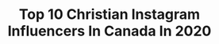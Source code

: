 ---
title: Top 10 Christian Instagram Influencers In Canada In 2020
description: >-
  Find top christian Instagram influencers in Canada in 2020. Most popular hashtags: #quarantinelife # #smile #creative.
platform: Instagram
profiles:
  - username: "curtismason"
    fullname: >-
      Curtis Mason
    location: "Canada"
    followers: 6112
    engagement: 1657
    commentsToLikes: 0.033079
    id: ck6ubucspbrhx0j71xehwccu8
    verified: false
    hashtags: ""
  - username: "natashaahuja"
    fullname: >-
      Natasha | Beauty + Self Care
    location: "Canada"
    followers: 57529
    engagement: 242
    commentsToLikes: 0.114008
    id: ck5c6oq5h5vn40i11619eva0c
    verified: false
    hashtags: ""
  - username: "girl.mom.of.1"
    fullname: >-
      Ashley Izikson | Selena’s Mama
    location: "Canada"
    followers: 20182
    engagement: 280
    commentsToLikes: 0.262395
    id: ck602t4n9izw10i14m5siu34p
    verified: false
    hashtags: "#flatlaystyle, #womenwholead, #mompreneurlife, #momhustle"
  - username: "fullsnack_developer"
    fullname: >-
      Nicholas Olsen | Developer
    location: "Canada"
    followers: 47664
    engagement: 289
    commentsToLikes: 0.018819
    id: ck15qkc4m39l40i19vtq2pk0o
    verified: false
    hashtags: "#beard, #talktome, #gasmask, #webapp"
  - username: "foley4real"
    fullname: >-
      Ricky Foley
    location: "Canada"
    followers: 3777
    engagement: 1193
    commentsToLikes: 0.068940
    id: ck6ty7j2a23oh0j71qfm6ue8e
    verified: true
    hashtags: "#mgv, #riderville, #gc100, #foleyfarms"
  - username: "life.with.char"
    fullname: >-
      Julie
    location: "Canada"
    followers: 10320
    engagement: 482
    commentsToLikes: 0.238790
    id: ck0w6py6e9qw40i1909dgtws2
    verified: false
    hashtags: "#housework, #newbed, #newhobby, #childhood"
  - username: "christianzanephotography"
    fullname: >-
      Christian Zane Clado
    location: "Canada"
    followers: 2425
    engagement: 2161
    commentsToLikes: 0.367150
    id: ck5q7xwke3jxc0i11yqup9uqn
    verified: false
    hashtags: "#californialivin, #gramuniverse, #alphacreative, #parqvancouver"
  - username: "kristinancummings"
    fullname: >-
      Kristina 🌸 Faith Devotions
    location: "Canada"
    followers: 6917
    engagement: 1470
    commentsToLikes: 0.171106
    id: ckaoykdl4huc90i78zt9hgc1e
    verified: false
    hashtags: ""
  - username: "chrisjallaire"
    fullname: >-
      Christian Allaire
    location: "Canada"
    followers: 5824
    engagement: 546
    commentsToLikes: 0.071696
    id: ckap9n4lysu2i0i787hs9h5s4
    verified: false
    hashtags: "#metgala, #premet, #relaxinginr13"
  - username: "tareacampbell"
    fullname: >-
      tareacampbell
    location: "Canada"
    followers: 8416
    engagement: 708
    commentsToLikes: 0.030298
    id: ck6tvoxdqnftt0j71y9knmfex
    verified: false
    hashtags: "#inaday, #worthit, #food, #naughtyornice"
---